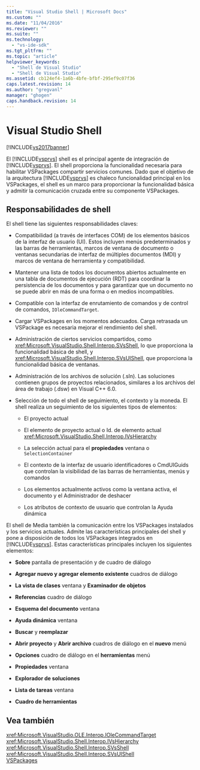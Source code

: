 ```yaml
---
title: "Visual Studio Shell | Microsoft Docs"
ms.custom: ""
ms.date: "11/04/2016"
ms.reviewer: ""
ms.suite: ""
ms.technology: 
  - "vs-ide-sdk"
ms.tgt_pltfrm: ""
ms.topic: "article"
helpviewer_keywords: 
  - "Shell de Visual Studio"
  - "Shell de Visual Studio"
ms.assetid: cb124ef4-1a6b-4bfe-bfbf-295ef9c07f36
caps.latest.revision: 14
ms.author: "gregvanl"
manager: "ghogen"
caps.handback.revision: 14
---
```

# Visual Studio Shell
[!INCLUDE[vs2017banner](../../code-quality/includes/vs2017banner.md)]

El [!INCLUDE[vsprvs](../../code-quality/includes/vsprvs_md.md)] shell es el principal agente de integración de [!INCLUDE[vsprvs](../../code-quality/includes/vsprvs_md.md)]. El shell proporciona la funcionalidad necesaria para habilitar VSPackages compartir servicios comunes. Dado que el objetivo de la arquitectura [!INCLUDE[vsprvs](../../code-quality/includes/vsprvs_md.md)] es chaleco funcionalidad principal en los VSPackages, el shell es un marco para proporcionar la funcionalidad básica y admitir la comunicación cruzada entre su componente VSPackages.  
  
## Responsabilidades de shell  
 El shell tiene las siguientes responsabilidades claves:  
  
-   Compatibilidad \(a través de interfaces COM\) de los elementos básicos de la interfaz de usuario \(UI\). Estos incluyen menús predeterminados y las barras de herramientas, marcos de ventana de documento o ventanas secundarias de interfaz de múltiples documentos \(MDI\) y marcos de ventana de herramienta y compatibilidad.  
  
-   Mantener una lista de todos los documentos abiertos actualmente en una tabla de documentos de ejecución \(RDT\) para coordinar la persistencia de los documentos y para garantizar que un documento no se puede abrir en más de una forma o en medios incompatibles.  
  
-   Compatible con la interfaz de enrutamiento de comandos y de control de comandos, `IOleCommandTarget`.  
  
-   Cargar VSPackages en los momentos adecuados. Carga retrasada un VSPackage es necesaria mejorar el rendimiento del shell.  
  
-   Administración de ciertos servicios compartidos, como <xref:Microsoft.VisualStudio.Shell.Interop.SVsShell>, lo que proporciona la funcionalidad básica de shell, y <xref:Microsoft.VisualStudio.Shell.Interop.SVsUIShell>, que proporciona la funcionalidad básica de ventanas.  
  
-   Administración de los archivos de solución \(.sln\). Las soluciones contienen grupos de proyectos relacionados, similares a los archivos del área de trabajo \(.dsw\) en Visual C\+\+ 6.0.  
  
-   Selección de todo el shell de seguimiento, el contexto y la moneda. El shell realiza un seguimiento de los siguientes tipos de elementos:  
  
    -   El proyecto actual  
  
    -   El elemento de proyecto actual o Id. de elemento actual <xref:Microsoft.VisualStudio.Shell.Interop.IVsHierarchy>  
  
    -   La selección actual para el **propiedades** ventana o `SelectionContainer`  
  
    -   El contexto de la interfaz de usuario identificadores o CmdUIGuids que controlan la visibilidad de las barras de herramientas, menús y comandos  
  
    -   Los elementos actualmente activos como la ventana activa, el documento y el Administrador de deshacer  
  
    -   Los atributos de contexto de usuario que controlan la Ayuda dinámica  
  
 El shell de Media también la comunicación entre los VSPackages instalados y los servicios actuales. Admite las características principales del shell y pone a disposición de todos los VSPackages integrados en [!INCLUDE[vsprvs](../../code-quality/includes/vsprvs_md.md)]. Estas características principales incluyen los siguientes elementos:  
  
-   **Sobre** pantalla de presentación y de cuadro de diálogo  
  
-   **Agregar nuevo y agregar elemento existente** cuadros de diálogo  
  
-   **La vista de clases** ventana y **Examinador de objetos**  
  
-   **Referencias** cuadro de diálogo  
  
-   **Esquema del documento** ventana  
  
-   **Ayuda dinámica** ventana  
  
-   **Buscar** y **reemplazar**  
  
-   **Abrir proyecto** y **Abrir archivo** cuadros de diálogo en el **nuevo** menú  
  
-   **Opciones** cuadro de diálogo en el **herramientas** menú  
  
-   **Propiedades** ventana  
  
-   **Explorador de soluciones**  
  
-   **Lista de tareas** ventana  
  
-   **Cuadro de herramientas**  
  
## Vea también  
 <xref:Microsoft.VisualStudio.OLE.Interop.IOleCommandTarget>   
 <xref:Microsoft.VisualStudio.Shell.Interop.IVsHierarchy>   
 <xref:Microsoft.VisualStudio.Shell.Interop.SVsShell>   
 <xref:Microsoft.VisualStudio.Shell.Interop.SVsUIShell>   
 [VSPackages](../../extensibility/internals/vspackages.md)